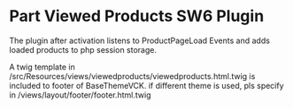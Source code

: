 # Part Viewed Products SW6 Plugin
The plugin after activation listens to ProductPageLoad Events and adds loaded products to php session storage.

A twig template in /src/Resources/views/viewedproducts/viewedproducts.html.twig is included to footer of BaseThemeVCK. if different theme is used, pls specify in /views/layout/footer/footer.html.twig

